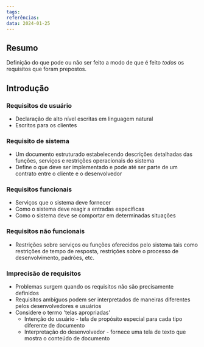 ```yaml
---
tags: 
referências: 
data: 2024-01-25
---
```

## Resumo

Definição do que pode ou não ser feito a modo de que é feito *todos* os requisitos que foram prepostos. 
## Introdução

### Requisitos de usuário
- Declaração de alto nível escritas em linguagem natural
- Escritos para os clientes
### Requisito de sistema
- Um documento estruturado estabelecendo descrições detalhadas das funções, serviços e restrições operacionais do sistema
- Define o que deve ser implementado e pode até ser parte de um contrato entre o cliente e o desenvolvedor
### Requisitos funcionais
- Serviços que o sistema deve fornecer
- Como o sistema deve reagir a entradas específicas
- Como o sistema deve se comportar em determinadas situações
### Requisitos não funcionais
- Restrições sobre serviços ou funções oferecidos pelo sistema tais como restrições de tempo de resposta, restrições sobre o processo de desenvolvimento, padrões, etc.
### Imprecisão de requisitos
- Problemas surgem quando os requisitos não são precisamente definidos
- Requisitos ambíguos podem ser interpretados de maneiras diferentes pelos desenvolvedores e usuários
- Considere o termo 'telas apropriadas'
	- Intenção do usuário - tela de propósito especial para cada tipo diferente de documento
	- Interpretação do desenvolvedor - fornece uma tela de texto que mostra o conteúdo de documento